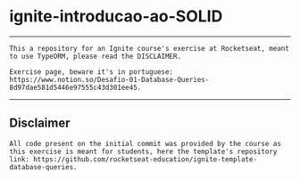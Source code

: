 # ignite-introducao-ao-SOLID

---

    This a repository for an Ignite course's exercise at Rocketseat, meant to use TypeORM, please read the DISCLAIMER.

    Exercise page, beware it's in portuguese: https://www.notion.so/Desafio-01-Database-Queries-8d97dae581d5446e97555c43d301ee45.

---

## Disclaimer

    All code present on the initial commit was provided by the course as this exercise is meant for students, here the template's repository link: https://github.com/rocketseat-education/ignite-template-database-queries.
